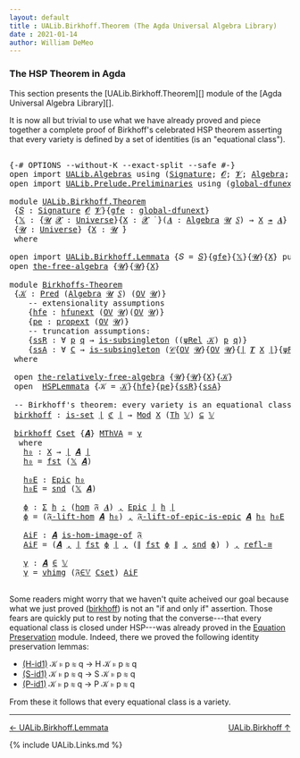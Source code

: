 ```yaml
---
layout: default
title : UALib.Birkhoff.Theorem (The Agda Universal Algebra Library)
date : 2021-01-14
author: William DeMeo
---
```


### <a id="the-hsp-theorem-in-agda">The HSP Theorem in Agda</a>

This section presents the [UALib.Birkhoff.Theorem][] module of the [Agda Universal Algebra Library][].

It is now all but trivial to use what we have already proved and piece together a complete proof of Birkhoff's celebrated HSP theorem asserting that every variety is defined by a set of identities (is an "equational class").

<pre class="Agda">

<a id="543" class="Symbol">{-#</a> <a id="547" class="Keyword">OPTIONS</a> <a id="555" class="Pragma">--without-K</a> <a id="567" class="Pragma">--exact-split</a> <a id="581" class="Pragma">--safe</a> <a id="588" class="Symbol">#-}</a>
<a id="592" class="Keyword">open</a> <a id="597" class="Keyword">import</a> <a id="604" href="UALib.Algebras.html" class="Module">UALib.Algebras</a> <a id="619" class="Keyword">using</a> <a id="625" class="Symbol">(</a><a id="626" href="UALib.Algebras.Signatures.html#1452" class="Function">Signature</a><a id="635" class="Symbol">;</a> <a id="637" href="universes.html#613" class="Generalizable">𝓞</a><a id="638" class="Symbol">;</a> <a id="640" href="universes.html#617" class="Generalizable">𝓥</a><a id="641" class="Symbol">;</a> <a id="643" href="UALib.Algebras.Algebras.html#811" class="Function">Algebra</a><a id="650" class="Symbol">;</a> <a id="652" href="UALib.Algebras.Algebras.html#3925" class="Function Operator">_↠_</a><a id="655" class="Symbol">)</a>
<a id="657" class="Keyword">open</a> <a id="662" class="Keyword">import</a> <a id="669" href="UALib.Prelude.Preliminaries.html" class="Module">UALib.Prelude.Preliminaries</a> <a id="697" class="Keyword">using</a> <a id="703" class="Symbol">(</a><a id="704" href="MGS-Subsingleton-Theorems.html#3468" class="Function">global-dfunext</a><a id="718" class="Symbol">;</a> <a id="720" href="universes.html#551" class="Postulate">Universe</a><a id="728" class="Symbol">;</a> <a id="730" href="universes.html#758" class="Function Operator">_̇</a><a id="732" class="Symbol">)</a>

<a id="735" class="Keyword">module</a> <a id="742" href="UALib.Birkhoff.Theorem.html" class="Module">UALib.Birkhoff.Theorem</a>
 <a id="766" class="Symbol">{</a><a id="767" href="UALib.Birkhoff.Theorem.html#767" class="Bound">𝑆</a> <a id="769" class="Symbol">:</a> <a id="771" href="UALib.Algebras.Signatures.html#1452" class="Function">Signature</a> <a id="781" href="universes.html#613" class="Generalizable">𝓞</a> <a id="783" href="universes.html#617" class="Generalizable">𝓥</a><a id="784" class="Symbol">}{</a><a id="786" href="UALib.Birkhoff.Theorem.html#786" class="Bound">gfe</a> <a id="790" class="Symbol">:</a> <a id="792" href="MGS-Subsingleton-Theorems.html#3468" class="Function">global-dfunext</a><a id="806" class="Symbol">}</a>
 <a id="809" class="Symbol">{</a><a id="810" href="UALib.Birkhoff.Theorem.html#810" class="Bound">𝕏</a> <a id="812" class="Symbol">:</a> <a id="814" class="Symbol">{</a><a id="815" href="UALib.Birkhoff.Theorem.html#815" class="Bound">𝓤</a> <a id="817" href="UALib.Birkhoff.Theorem.html#817" class="Bound">𝓧</a> <a id="819" class="Symbol">:</a> <a id="821" href="universes.html#551" class="Postulate">Universe</a><a id="829" class="Symbol">}{</a><a id="831" href="UALib.Birkhoff.Theorem.html#831" class="Bound">X</a> <a id="833" class="Symbol">:</a> <a id="835" href="UALib.Birkhoff.Theorem.html#817" class="Bound">𝓧</a> <a id="837" href="universes.html#758" class="Function Operator">̇</a> <a id="839" class="Symbol">}(</a><a id="841" href="UALib.Birkhoff.Theorem.html#841" class="Bound">𝑨</a> <a id="843" class="Symbol">:</a> <a id="845" href="UALib.Algebras.Algebras.html#811" class="Function">Algebra</a> <a id="853" href="UALib.Birkhoff.Theorem.html#815" class="Bound">𝓤</a> <a id="855" href="UALib.Birkhoff.Theorem.html#767" class="Bound">𝑆</a><a id="856" class="Symbol">)</a> <a id="858" class="Symbol">→</a> <a id="860" href="UALib.Birkhoff.Theorem.html#831" class="Bound">X</a> <a id="862" href="UALib.Algebras.Algebras.html#3925" class="Function Operator">↠</a> <a id="864" href="UALib.Birkhoff.Theorem.html#841" class="Bound">𝑨</a><a id="865" class="Symbol">}</a>
 <a id="868" class="Symbol">{</a><a id="869" href="UALib.Birkhoff.Theorem.html#869" class="Bound">𝓤</a> <a id="871" class="Symbol">:</a> <a id="873" href="universes.html#551" class="Postulate">Universe</a><a id="881" class="Symbol">}</a> <a id="883" class="Symbol">{</a><a id="884" href="UALib.Birkhoff.Theorem.html#884" class="Bound">X</a> <a id="886" class="Symbol">:</a> <a id="888" href="UALib.Birkhoff.Theorem.html#869" class="Bound">𝓤</a> <a id="890" href="universes.html#758" class="Function Operator">̇</a><a id="891" class="Symbol">}</a>
 <a id="894" class="Keyword">where</a>

<a id="901" class="Keyword">open</a> <a id="906" class="Keyword">import</a> <a id="913" href="UALib.Birkhoff.Lemmata.html" class="Module">UALib.Birkhoff.Lemmata</a> <a id="936" class="Symbol">{</a><a id="937" class="Argument">𝑆</a> <a id="939" class="Symbol">=</a> <a id="941" href="UALib.Birkhoff.Theorem.html#767" class="Bound">𝑆</a><a id="942" class="Symbol">}{</a><a id="944" href="UALib.Birkhoff.Theorem.html#786" class="Bound">gfe</a><a id="947" class="Symbol">}{</a><a id="949" href="UALib.Birkhoff.Theorem.html#810" class="Bound">𝕏</a><a id="950" class="Symbol">}{</a><a id="952" href="UALib.Birkhoff.Theorem.html#869" class="Bound">𝓤</a><a id="953" class="Symbol">}{</a><a id="955" href="UALib.Birkhoff.Theorem.html#884" class="Bound">X</a><a id="956" class="Symbol">}</a> <a id="958" class="Keyword">public</a>
<a id="965" class="Keyword">open</a> <a id="970" href="UALib.Birkhoff.FreeAlgebra.html#2671" class="Module">the-free-algebra</a> <a id="987" class="Symbol">{</a><a id="988" href="UALib.Birkhoff.Theorem.html#869" class="Bound">𝓤</a><a id="989" class="Symbol">}{</a><a id="991" href="UALib.Birkhoff.Theorem.html#869" class="Bound">𝓤</a><a id="992" class="Symbol">}{</a><a id="994" href="UALib.Birkhoff.Theorem.html#884" class="Bound">X</a><a id="995" class="Symbol">}</a>

<a id="998" class="Keyword">module</a> <a id="Birkhoffs-Theorem"></a><a id="1005" href="UALib.Birkhoff.Theorem.html#1005" class="Module">Birkhoffs-Theorem</a>
 <a id="1024" class="Symbol">{</a><a id="1025" href="UALib.Birkhoff.Theorem.html#1025" class="Bound">𝒦</a> <a id="1027" class="Symbol">:</a> <a id="1029" href="UALib.Relations.Unary.html#1066" class="Function">Pred</a> <a id="1034" class="Symbol">(</a><a id="1035" href="UALib.Algebras.Algebras.html#811" class="Function">Algebra</a> <a id="1043" href="UALib.Birkhoff.Theorem.html#869" class="Bound">𝓤</a> <a id="1045" href="UALib.Birkhoff.Theorem.html#767" class="Bound">𝑆</a><a id="1046" class="Symbol">)</a> <a id="1048" class="Symbol">(</a><a id="1049" href="UALib.Subalgebras.Subalgebras.html#2273" class="Function">OV</a> <a id="1052" href="UALib.Birkhoff.Theorem.html#869" class="Bound">𝓤</a><a id="1053" class="Symbol">)}</a>
    <a id="1060" class="Comment">-- extensionality assumptions</a>
    <a id="1094" class="Symbol">{</a><a id="1095" href="UALib.Birkhoff.Theorem.html#1095" class="Bound">hfe</a> <a id="1099" class="Symbol">:</a> <a id="1101" href="MGS-FunExt-from-Univalence.html#2235" class="Function">hfunext</a> <a id="1109" class="Symbol">(</a><a id="1110" href="UALib.Subalgebras.Subalgebras.html#2273" class="Function">OV</a> <a id="1113" href="UALib.Birkhoff.Theorem.html#869" class="Bound">𝓤</a><a id="1114" class="Symbol">)(</a><a id="1116" href="UALib.Subalgebras.Subalgebras.html#2273" class="Function">OV</a> <a id="1119" href="UALib.Birkhoff.Theorem.html#869" class="Bound">𝓤</a><a id="1120" class="Symbol">)}</a>
    <a id="1127" class="Symbol">{</a><a id="1128" href="UALib.Birkhoff.Theorem.html#1128" class="Bound">pe</a> <a id="1131" class="Symbol">:</a> <a id="1133" href="MGS-Powerset.html#382" class="Function">propext</a> <a id="1141" class="Symbol">(</a><a id="1142" href="UALib.Subalgebras.Subalgebras.html#2273" class="Function">OV</a> <a id="1145" href="UALib.Birkhoff.Theorem.html#869" class="Bound">𝓤</a><a id="1146" class="Symbol">)}</a>
    <a id="1153" class="Comment">-- truncation assumptions:</a>
    <a id="1184" class="Symbol">{</a><a id="1185" href="UALib.Birkhoff.Theorem.html#1185" class="Bound">ssR</a> <a id="1189" class="Symbol">:</a> <a id="1191" class="Symbol">∀</a> <a id="1193" href="UALib.Birkhoff.Theorem.html#1193" class="Bound">p</a> <a id="1195" href="UALib.Birkhoff.Theorem.html#1195" class="Bound">q</a> <a id="1197" class="Symbol">→</a> <a id="1199" href="MGS-Basic-UF.html#743" class="Function">is-subsingleton</a> <a id="1215" class="Symbol">((</a><a id="1217" href="UALib.Birkhoff.FreeAlgebra.html#4759" class="Function">ψRel</a> <a id="1222" href="UALib.Birkhoff.Theorem.html#1025" class="Bound">𝒦</a><a id="1223" class="Symbol">)</a> <a id="1225" href="UALib.Birkhoff.Theorem.html#1193" class="Bound">p</a> <a id="1227" href="UALib.Birkhoff.Theorem.html#1195" class="Bound">q</a><a id="1228" class="Symbol">)}</a>
    <a id="1235" class="Symbol">{</a><a id="1236" href="UALib.Birkhoff.Theorem.html#1236" class="Bound">ssA</a> <a id="1240" class="Symbol">:</a> <a id="1242" class="Symbol">∀</a> <a id="1244" href="UALib.Birkhoff.Theorem.html#1244" class="Bound">C</a> <a id="1246" class="Symbol">→</a> <a id="1248" href="MGS-Basic-UF.html#743" class="Function">is-subsingleton</a> <a id="1264" class="Symbol">(</a><a id="1265" href="UALib.Relations.Quotients.html#1110" class="Function">𝒞</a><a id="1266" class="Symbol">{</a><a id="1267" href="UALib.Subalgebras.Subalgebras.html#2273" class="Function">OV</a> <a id="1270" href="UALib.Birkhoff.Theorem.html#869" class="Bound">𝓤</a><a id="1271" class="Symbol">}{</a><a id="1273" href="UALib.Subalgebras.Subalgebras.html#2273" class="Function">OV</a> <a id="1276" href="UALib.Birkhoff.Theorem.html#869" class="Bound">𝓤</a><a id="1277" class="Symbol">}{</a><a id="1279" href="UALib.Prelude.Preliminaries.html#10371" class="Function Operator">∣</a> <a id="1281" href="UALib.Terms.Free.html#1035" class="Function">𝑻</a> <a id="1283" href="UALib.Birkhoff.Theorem.html#884" class="Bound">X</a> <a id="1285" href="UALib.Prelude.Preliminaries.html#10371" class="Function Operator">∣</a><a id="1286" class="Symbol">}{</a><a id="1288" href="UALib.Birkhoff.FreeAlgebra.html#4759" class="Function">ψRel</a> <a id="1293" href="UALib.Birkhoff.Theorem.html#1025" class="Bound">𝒦</a><a id="1294" class="Symbol">}</a> <a id="1296" href="UALib.Birkhoff.Theorem.html#1244" class="Bound">C</a><a id="1297" class="Symbol">)}</a>
 <a id="1301" class="Keyword">where</a>

 <a id="1309" class="Keyword">open</a> <a id="1314" href="UALib.Birkhoff.FreeAlgebra.html#6677" class="Module">the-relatively-free-algebra</a> <a id="1342" class="Symbol">{</a><a id="1343" href="UALib.Birkhoff.Theorem.html#869" class="Bound">𝓤</a><a id="1344" class="Symbol">}{</a><a id="1346" href="UALib.Birkhoff.Theorem.html#869" class="Bound">𝓤</a><a id="1347" class="Symbol">}{</a><a id="1349" href="UALib.Birkhoff.Theorem.html#884" class="Bound">X</a><a id="1350" class="Symbol">}{</a><a id="1352" href="UALib.Birkhoff.Theorem.html#1025" class="Bound">𝒦</a><a id="1353" class="Symbol">}</a>
 <a id="1356" class="Keyword">open</a>  <a id="1362" href="UALib.Birkhoff.Lemmata.html#1132" class="Module">HSPLemmata</a> <a id="1373" class="Symbol">{</a><a id="1374" class="Argument">𝒦</a> <a id="1376" class="Symbol">=</a> <a id="1378" href="UALib.Birkhoff.Theorem.html#1025" class="Bound">𝒦</a><a id="1379" class="Symbol">}{</a><a id="1381" href="UALib.Birkhoff.Theorem.html#1095" class="Bound">hfe</a><a id="1384" class="Symbol">}{</a><a id="1386" href="UALib.Birkhoff.Theorem.html#1128" class="Bound">pe</a><a id="1388" class="Symbol">}{</a><a id="1390" href="UALib.Birkhoff.Theorem.html#1185" class="Bound">ssR</a><a id="1393" class="Symbol">}{</a><a id="1395" href="UALib.Birkhoff.Theorem.html#1236" class="Bound">ssA</a><a id="1398" class="Symbol">}</a>

 <a id="1402" class="Comment">-- Birkhoff&#39;s theorem: every variety is an equational class.</a>
 <a id="Birkhoffs-Theorem.birkhoff"></a><a id="1464" href="UALib.Birkhoff.Theorem.html#1464" class="Function">birkhoff</a> <a id="1473" class="Symbol">:</a> <a id="1475" href="MGS-Basic-UF.html#1929" class="Function">is-set</a> <a id="1482" href="UALib.Prelude.Preliminaries.html#10371" class="Function Operator">∣</a> <a id="1484" href="UALib.Birkhoff.Lemmata.html#6217" class="Function">ℭ</a> <a id="1486" href="UALib.Prelude.Preliminaries.html#10371" class="Function Operator">∣</a> <a id="1488" class="Symbol">→</a> <a id="1490" href="UALib.Varieties.ModelTheory.html#3734" class="Function">Mod</a> <a id="1494" href="UALib.Birkhoff.Theorem.html#884" class="Bound">X</a> <a id="1496" class="Symbol">(</a><a id="1497" href="UALib.Varieties.ModelTheory.html#3055" class="Function">Th</a> <a id="1500" href="UALib.Birkhoff.Lemmata.html#5958" class="Function">𝕍</a><a id="1501" class="Symbol">)</a> <a id="1503" href="UALib.Relations.Unary.html#2949" class="Function Operator">⊆</a> <a id="1505" href="UALib.Birkhoff.Lemmata.html#5958" class="Function">𝕍</a>

 <a id="1509" href="UALib.Birkhoff.Theorem.html#1464" class="Function">birkhoff</a> <a id="1518" href="UALib.Birkhoff.Theorem.html#1518" class="Bound">Cset</a> <a id="1523" class="Symbol">{</a><a id="1524" href="UALib.Birkhoff.Theorem.html#1524" class="Bound">𝑨</a><a id="1525" class="Symbol">}</a> <a id="1527" href="UALib.Birkhoff.Theorem.html#1527" class="Bound">MThVA</a> <a id="1533" class="Symbol">=</a> <a id="1535" href="UALib.Birkhoff.Theorem.html#1805" class="Function">γ</a>
  <a id="1539" class="Keyword">where</a>
   <a id="1548" href="UALib.Birkhoff.Theorem.html#1548" class="Function">h₀</a> <a id="1551" class="Symbol">:</a> <a id="1553" href="UALib.Birkhoff.Theorem.html#884" class="Bound">X</a> <a id="1555" class="Symbol">→</a> <a id="1557" href="UALib.Prelude.Preliminaries.html#10371" class="Function Operator">∣</a> <a id="1559" href="UALib.Birkhoff.Theorem.html#1524" class="Bound">𝑨</a> <a id="1561" href="UALib.Prelude.Preliminaries.html#10371" class="Function Operator">∣</a>
   <a id="1566" href="UALib.Birkhoff.Theorem.html#1548" class="Function">h₀</a> <a id="1569" class="Symbol">=</a> <a id="1571" href="UALib.Prelude.Preliminaries.html#10375" class="Function">fst</a> <a id="1575" class="Symbol">(</a><a id="1576" href="UALib.Birkhoff.Theorem.html#810" class="Bound">𝕏</a> <a id="1578" href="UALib.Birkhoff.Theorem.html#1524" class="Bound">𝑨</a><a id="1579" class="Symbol">)</a>

   <a id="1585" href="UALib.Birkhoff.Theorem.html#1585" class="Function">h₀E</a> <a id="1589" class="Symbol">:</a> <a id="1591" href="UALib.Prelude.Inverses.html#2365" class="Function">Epic</a> <a id="1596" href="UALib.Birkhoff.Theorem.html#1548" class="Function">h₀</a>
   <a id="1602" href="UALib.Birkhoff.Theorem.html#1585" class="Function">h₀E</a> <a id="1606" class="Symbol">=</a> <a id="1608" href="UALib.Prelude.Preliminaries.html#10456" class="Function">snd</a> <a id="1612" class="Symbol">(</a><a id="1613" href="UALib.Birkhoff.Theorem.html#810" class="Bound">𝕏</a> <a id="1615" href="UALib.Birkhoff.Theorem.html#1524" class="Bound">𝑨</a><a id="1616" class="Symbol">)</a>

   <a id="1622" href="UALib.Birkhoff.Theorem.html#1622" class="Function">ϕ</a> <a id="1624" class="Symbol">:</a> <a id="1626" href="MGS-MLTT.html#3074" class="Function">Σ</a> <a id="1628" href="UALib.Birkhoff.Theorem.html#1628" class="Bound">h</a> <a id="1630" href="MGS-MLTT.html#3074" class="Function">꞉</a> <a id="1632" class="Symbol">(</a><a id="1633" href="UALib.Homomorphisms.Basic.html#2265" class="Function">hom</a> <a id="1637" href="UALib.Birkhoff.FreeAlgebra.html#6858" class="Function">𝔉</a> <a id="1639" href="UALib.Birkhoff.Theorem.html#1524" class="Bound">𝑨</a><a id="1640" class="Symbol">)</a> <a id="1642" href="MGS-MLTT.html#3074" class="Function">,</a> <a id="1644" href="UALib.Prelude.Inverses.html#2365" class="Function">Epic</a> <a id="1649" href="UALib.Prelude.Preliminaries.html#10371" class="Function Operator">∣</a> <a id="1651" href="UALib.Birkhoff.Theorem.html#1628" class="Bound">h</a> <a id="1653" href="UALib.Prelude.Preliminaries.html#10371" class="Function Operator">∣</a>
   <a id="1658" href="UALib.Birkhoff.Theorem.html#1622" class="Function">ϕ</a> <a id="1660" class="Symbol">=</a> <a id="1662" class="Symbol">(</a><a id="1663" href="UALib.Birkhoff.FreeAlgebra.html#7585" class="Function">𝔉-lift-hom</a> <a id="1674" href="UALib.Birkhoff.Theorem.html#1524" class="Bound">𝑨</a> <a id="1676" href="UALib.Birkhoff.Theorem.html#1548" class="Function">h₀</a><a id="1678" class="Symbol">)</a> <a id="1680" href="UALib.Prelude.Preliminaries.html#5763" class="InductiveConstructor Operator">,</a> <a id="1682" href="UALib.Birkhoff.FreeAlgebra.html#8132" class="Function">𝔉-lift-of-epic-is-epic</a> <a id="1705" href="UALib.Birkhoff.Theorem.html#1524" class="Bound">𝑨</a> <a id="1707" href="UALib.Birkhoff.Theorem.html#1548" class="Function">h₀</a> <a id="1710" href="UALib.Birkhoff.Theorem.html#1585" class="Function">h₀E</a>

   <a id="1718" href="UALib.Birkhoff.Theorem.html#1718" class="Function">AiF</a> <a id="1722" class="Symbol">:</a> <a id="1724" href="UALib.Birkhoff.Theorem.html#1524" class="Bound">𝑨</a> <a id="1726" href="UALib.Homomorphisms.HomomorphicImages.html#1368" class="Function Operator">is-hom-image-of</a> <a id="1742" href="UALib.Birkhoff.FreeAlgebra.html#6858" class="Function">𝔉</a>
   <a id="1747" href="UALib.Birkhoff.Theorem.html#1718" class="Function">AiF</a> <a id="1751" class="Symbol">=</a> <a id="1753" class="Symbol">(</a><a id="1754" href="UALib.Birkhoff.Theorem.html#1524" class="Bound">𝑨</a> <a id="1756" href="UALib.Prelude.Preliminaries.html#5763" class="InductiveConstructor Operator">,</a> <a id="1758" href="UALib.Prelude.Preliminaries.html#10371" class="Function Operator">∣</a> <a id="1760" href="UALib.Prelude.Preliminaries.html#10375" class="Function">fst</a> <a id="1764" href="UALib.Birkhoff.Theorem.html#1622" class="Function">ϕ</a> <a id="1766" href="UALib.Prelude.Preliminaries.html#10371" class="Function Operator">∣</a> <a id="1768" href="UALib.Prelude.Preliminaries.html#5763" class="InductiveConstructor Operator">,</a> <a id="1770" class="Symbol">(</a><a id="1771" href="UALib.Prelude.Preliminaries.html#10452" class="Function Operator">∥</a> <a id="1773" href="UALib.Prelude.Preliminaries.html#10375" class="Function">fst</a> <a id="1777" href="UALib.Birkhoff.Theorem.html#1622" class="Function">ϕ</a> <a id="1779" href="UALib.Prelude.Preliminaries.html#10452" class="Function Operator">∥</a> <a id="1781" href="UALib.Prelude.Preliminaries.html#5763" class="InductiveConstructor Operator">,</a> <a id="1783" href="UALib.Prelude.Preliminaries.html#10456" class="Function">snd</a> <a id="1787" href="UALib.Birkhoff.Theorem.html#1622" class="Function">ϕ</a><a id="1788" class="Symbol">)</a> <a id="1790" class="Symbol">)</a> <a id="1792" href="UALib.Prelude.Preliminaries.html#5763" class="InductiveConstructor Operator">,</a> <a id="1794" href="UALib.Homomorphisms.Isomorphisms.html#2289" class="Function">refl-≅</a>

   <a id="1805" href="UALib.Birkhoff.Theorem.html#1805" class="Function">γ</a> <a id="1807" class="Symbol">:</a> <a id="1809" href="UALib.Birkhoff.Theorem.html#1524" class="Bound">𝑨</a> <a id="1811" href="UALib.Relations.Unary.html#2667" class="Function Operator">∈</a> <a id="1813" href="UALib.Birkhoff.Lemmata.html#5958" class="Function">𝕍</a>
   <a id="1818" href="UALib.Birkhoff.Theorem.html#1805" class="Function">γ</a> <a id="1820" class="Symbol">=</a> <a id="1822" href="UALib.Varieties.Varieties.html#5904" class="InductiveConstructor">vhimg</a> <a id="1828" class="Symbol">(</a><a id="1829" href="UALib.Birkhoff.Lemmata.html#10451" class="Function">𝔉∈𝕍</a> <a id="1833" href="UALib.Birkhoff.Theorem.html#1518" class="Bound">Cset</a><a id="1837" class="Symbol">)</a> <a id="1839" href="UALib.Birkhoff.Theorem.html#1718" class="Function">AiF</a>

</pre>

Some readers might worry that we haven't quite acheived our goal because what we just proved (<a href="https://ualib.gitlab.io/UALib.Birkhoff.Theorem.html#1487">birkhoff</a>) is not an "if and only if" assertion. Those fears are quickly put to rest by noting that the converse---that every equational class is closed under HSP---was already proved in the [Equation Preservation](UALib.Varieties.Preservation.html) module. Indeed, there we proved the following identity preservation lemmas:

* [(H-id1)](https://ualib.gitlab.io/UALib.Varieties.Preservation.html#964) 𝒦 ⊧ p ≋ q → H 𝒦 ⊧ p ≋ q
* [(S-id1)](https://ualib.gitlab.io/UALib.Varieties.Preservation.html#2592) 𝒦 ⊧ p ≋ q → S 𝒦 ⊧ p ≋ q
* [(P-id1)](https://ualib.gitlab.io/UALib.Varieties.Preservation.html#4111) 𝒦 ⊧ p ≋ q → P 𝒦 ⊧ p ≋ q

From these it follows that every equational class is a variety.

--------------------------------------------

[← UALib.Birkhoff.Lemmata](UALib.Birkhoff.Lemmata.html)
<span style="float:right;">[UALib.Birkhoff ↑](UALib.Birkhoff.html)</span>

{% include UALib.Links.md %}

